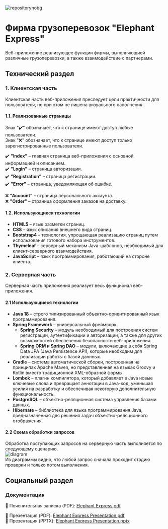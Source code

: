 ![repositorynobg](https://user-images.githubusercontent.com/90865234/176497766-bfe88ae0-3555-46ff-a81a-5daf257f95c1.png)

# Фирма грузоперевозок "Elephant Express"
Веб-приложение реализующее функции фирмы, выполняющией различные грузоперевозки, а также взаимодействие с партнерами.

## Технический раздел
### 1. Клиентская часть
Клиентская часть веб-приложения преследует цели практичности для пользователя, но при этом не лишена визуального наполнения.

#### 1.1. Реализованные страницы
Знак ":heavy_check_mark:" обозначает, что к странице имеют доступ любые пользователи. \
Знак ":x:" обозначает, что к странице имеют доступ только зарегистрированные пользователи.

:heavy_check_mark: **"Index"** – главная страница веб-приложения с основной информацией и описанием. \
:heavy_check_mark: **"Login"** – страница авторизации. \
:heavy_check_mark: **"Registration"** – страница регистрации. \
:heavy_check_mark: **"Error"** – страница, уведомляющая об ошибке.

:x: **"Account"** – страница персонального аккаунта. \
:x: **"Order"** – страница оформления заказов на доставку.

#### 1.2. Использующиеся технологии
* **HTML5** – язык разметки страниц.
* **CSS** – язык описания внешнего вида страниц.
* **Bootstrap4** – технология, упрощающая реализацию страниц путем использования готового набора инструментов.
* **Thymeleaf** – серверный механизм Java-шаблонов, необходимый для клиент-серверного взаимодействия.
* **JavaScript** – язык программирования, работающий на стороне клиента.

### 2. Серверная часть
Серверная часть приложения реализует весь функционал веб-приложения.

#### 2.1 Использующиеся технологии
* **Java 18** – строго типизированный объектно-ориентированный язык программирования.
* **Spring Framework** – универсальный фреймворк.
    * **Spring Security** – модуль необходимый для построения систем регистрации, аутентификации и авторизации, а также для других возможностей обеспечения
    безопасности веб-приложения.
    * **Spring ORM и Spring DAO** – модули, включающие в себя Spring Data JPA (Java Persistence API), которые необходим для реализации работы с базой даннных.
* **Gradle** – система автоматической сборки, построенная на принципах Apache Maven, но представленная на языках Groovy и Kotlin вместо традиционной XML-образной формы.
* **Lombok** – плагин компилятора, который добавляет в Java новые ключевые слова и превращает аннотации в Java-код, уменьшая усилия на разработку и обеспечивая
некоторую дополнительную функциональность.
* **PostgreSQL** – объектно-реляционная система управления базами данных.
* **Hibernate** – библиотека для языка программирования Java, предназначенная для решения задач объектно-реляционного отображения.

#### 2.2 Схема обработки запросов
Обработка поступающих запросов на серверную часть выполняется по следующему сценарию. \
![diagram](https://user-images.githubusercontent.com/90865234/176504413-1f8f6a43-8af8-4f08-857b-38f27d18e578.png) \
Из диаграммы видно, что любой запрос сначала проходит стадию проверки и только потом выполнения.

## Социальный раздел
### Документация
:floppy_disk: Пояснительная записка (PDF): [Elephant Express.pdf](https://github.com/xPressed/JavaTemplates-CourseWork/files/9012988/Elephant.Express.pdf)

:floppy_disk: Презентация (PDF): [Elephant Express Presentation.pdf](https://github.com/xPressed/JavaTemplates-CourseWork/files/9013009/Elephant.Express.Presentation.pdf) \
:floppy_disk: Презентация (PPTX): [Elephant Express Presentation.pptx](https://github.com/xPressed/JavaTemplates-CourseWork/files/9013010/Elephant.Express.Presentation.pptx)

